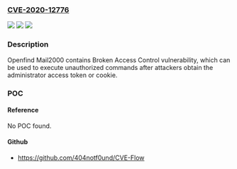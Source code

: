 ### [CVE-2020-12776](https://cve.mitre.org/cgi-bin/cvename.cgi?name=CVE-2020-12776)
![](https://img.shields.io/static/v1?label=Product&message=Mail2000&color=blue)
![](https://img.shields.io/static/v1?label=Version&message=0%3C%3D%207.0%20&color=brighgreen)
![](https://img.shields.io/static/v1?label=Vulnerability&message=Broken%20Access%20Control&color=brighgreen)

### Description

Openfind Mail2000 contains Broken Access Control vulnerability, which can be used to execute unauthorized commands after attackers obtain the administrator access token or cookie.

### POC

#### Reference
No POC found.

#### Github
- https://github.com/404notf0und/CVE-Flow

